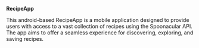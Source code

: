 **RecipeApp**

This android-based RecipeApp is a mobile application designed to provide users with access to a vast collection of recipes using the Spoonacular API. The app aims to offer a seamless experience for discovering, exploring, and saving recipes.
